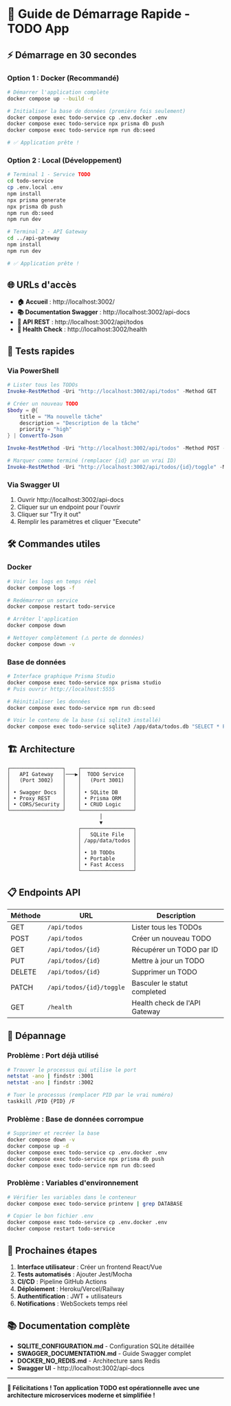 # 🚀 Guide de Démarrage Rapide - TODO App

## ⚡ Démarrage en 30 secondes

### Option 1 : Docker (Recommandé)
```bash
# Démarrer l'application complète
docker compose up --build -d

# Initialiser la base de données (première fois seulement)
docker compose exec todo-service cp .env.docker .env
docker compose exec todo-service npx prisma db push
docker compose exec todo-service npm run db:seed

# ✅ Application prête !
```

### Option 2 : Local (Développement)
```bash
# Terminal 1 - Service TODO
cd todo-service
cp .env.local .env
npm install
npx prisma generate
npx prisma db push
npm run db:seed
npm run dev

# Terminal 2 - API Gateway
cd ../api-gateway
npm install
npm run dev

# ✅ Application prête !
```

## 🌐 URLs d'accès

- **🏠 Accueil** : http://localhost:3002/
- **📚 Documentation Swagger** : http://localhost:3002/api-docs
- **🔗 API REST** : http://localhost:3002/api/todos
- **💚 Health Check** : http://localhost:3002/health

## 🧪 Tests rapides

### Via PowerShell
```powershell
# Lister tous les TODOs
Invoke-RestMethod -Uri "http://localhost:3002/api/todos" -Method GET

# Créer un nouveau TODO
$body = @{
    title = "Ma nouvelle tâche"
    description = "Description de la tâche"
    priority = "high"
} | ConvertTo-Json

Invoke-RestMethod -Uri "http://localhost:3002/api/todos" -Method POST -Body $body -ContentType "application/json"

# Marquer comme terminé (remplacer {id} par un vrai ID)
Invoke-RestMethod -Uri "http://localhost:3002/api/todos/{id}/toggle" -Method PATCH
```

### Via Swagger UI
1. Ouvrir http://localhost:3002/api-docs
2. Cliquer sur un endpoint pour l'ouvrir
3. Cliquer sur "Try it out"
4. Remplir les paramètres et cliquer "Execute"

## 🛠️ Commandes utiles

### Docker
```bash
# Voir les logs en temps réel
docker compose logs -f

# Redémarrer un service
docker compose restart todo-service

# Arrêter l'application
docker compose down

# Nettoyer complètement (⚠️ perte de données)
docker compose down -v
```

### Base de données
```bash
# Interface graphique Prisma Studio
docker compose exec todo-service npx prisma studio
# Puis ouvrir http://localhost:5555

# Réinitialiser les données
docker compose exec todo-service npm run db:seed

# Voir le contenu de la base (si sqlite3 installé)
docker compose exec todo-service sqlite3 /app/data/todos.db "SELECT * FROM todos;"
```

## 🏗️ Architecture

```
┌─────────────────┐    ┌─────────────────┐
│   API Gateway   │───▶│  TODO Service   │
│   (Port 3002)   │    │   (Port 3001)   │
│                 │    │                 │
│ • Swagger Docs  │    │ • SQLite DB     │
│ • Proxy REST    │    │ • Prisma ORM    │
│ • CORS/Security │    │ • CRUD Logic    │
└─────────────────┘    └─────────────────┘
                              │
                              ▼
                       ┌─────────────────┐
                       │   SQLite File   │
                       │ /app/data/todos │
                       │                 │
                       │ • 10 TODOs      │
                       │ • Portable      │
                       │ • Fast Access   │
                       └─────────────────┘
```

## 📋 Endpoints API

| Méthode | URL | Description |
|---------|-----|-------------|
| GET | `/api/todos` | Lister tous les TODOs |
| POST | `/api/todos` | Créer un nouveau TODO |
| GET | `/api/todos/{id}` | Récupérer un TODO par ID |
| PUT | `/api/todos/{id}` | Mettre à jour un TODO |
| DELETE | `/api/todos/{id}` | Supprimer un TODO |
| PATCH | `/api/todos/{id}/toggle` | Basculer le statut completed |
| GET | `/health` | Health check de l'API Gateway |

## 🔧 Dépannage

### Problème : Port déjà utilisé
```bash
# Trouver le processus qui utilise le port
netstat -ano | findstr :3001
netstat -ano | findstr :3002

# Tuer le processus (remplacer PID par le vrai numéro)
taskkill /PID {PID} /F
```

### Problème : Base de données corrompue
```bash
# Supprimer et recréer la base
docker compose down -v
docker compose up -d
docker compose exec todo-service cp .env.docker .env
docker compose exec todo-service npx prisma db push
docker compose exec todo-service npm run db:seed
```

### Problème : Variables d'environnement
```bash
# Vérifier les variables dans le conteneur
docker compose exec todo-service printenv | grep DATABASE

# Copier le bon fichier .env
docker compose exec todo-service cp .env.docker .env
docker compose restart todo-service
```

## 🎯 Prochaines étapes

1. **Interface utilisateur** : Créer un frontend React/Vue
2. **Tests automatisés** : Ajouter Jest/Mocha
3. **CI/CD** : Pipeline GitHub Actions
4. **Déploiement** : Heroku/Vercel/Railway
5. **Authentification** : JWT + utilisateurs
6. **Notifications** : WebSockets temps réel

## 📚 Documentation complète

- **SQLITE_CONFIGURATION.md** - Configuration SQLite détaillée
- **SWAGGER_DOCUMENTATION.md** - Guide Swagger complet
- **DOCKER_NO_REDIS.md** - Architecture sans Redis
- **Swagger UI** - http://localhost:3002/api-docs

---

**🎉 Félicitations ! Ton application TODO est opérationnelle avec une architecture microservices moderne et simplifiée !**
